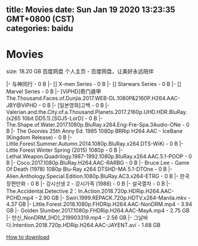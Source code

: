 
title: Movies
date: Sun Jan 19 2020 13:23:35 GMT+0800 (CST)    
categories: baidu
---

# Movies
size: 18.20 GB
 百度网盘 个人主页 - 百度网盘，让美好永远陪伴
 
|- 与神同行 - 0 B
|- [] X-men Series - 0 B
|- [] Starwars Series - 0 B
|- [] Marvel Series - 0 B
|- [ViPHD]奇门遁甲 The.Thousand.Faces.of.Dunjia.2017.WEB-DL.1080P&2160P.H264.AAC-JBY@ViPHD - 0 B
|- [일본영화]고백 - 0 B
|- Valerian.and.the.City.of.a.Thousand.Planets.2017.2160p.UHD.HDR.BluRay.(x265 10bit DD5.1).[SGJ5-LorD] - 0 B
|- The.Shape.of.Water.2017.1080p.BluRay.x264.Eng-Fre-Spa.3Audio-ONe - 0 B
|- The Goonies 25th Anny Ed. 1985 1080p BRRip H264 AAC - IceBane (Kingdom Release) - 0 B
|- Little.Forest.Summer.Autumn.2014.1080p.BluRay.x264.DTS-WiKi - 0 B
|- Little Forest Winter Spring (2015) 1080p - 0 B
|- Lethal.Weapon.Quadrilogy.1987-1992.1080p.BluRay.x264.AAC.5.1-POOP - 0 B
|- Coco.2017.1080p.BluRay.H264.AAC-RARBG - 0 B
|- Bruce Lee - Game Of Death (1978) 1080p Blu-Ray x264 DTSHD-MA 5.1-DTOne - 0 B
|- Alien.Anthology.Special.Edition.1080p.BluRay.AC3.x264-ETRG - 0 B
|- 한국장편만화 - 0 B
|- 강시선생 2 - 강시가족 (1986) - 0 B
|- 설국열차 - 0 B
|- The.Accidental.Detective.2：In.Action.2018.720p.HDRip.H264.AAC-PCHD.mp4 - 2.90 GB
|- Swiri.1999.REPACK.720p.HDTV.x264-Manila.mkv - 4.37 GB
|- Little.Forest.2018.1080p.FHDRip.H264.AAC-NonDRM.mp4 - 3.94 GB
|- Golden Slumber.2017.1080p.FHDRip.H264.AAC-MayA.mp4 - 2.75 GB
|- 만신_NonDRM_[HD]_219903319.mp4 - 2.56 GB
|- 그날바다.Intention.2018.720p.HDRip.H264.AAC-JAYENT.avi - 1.68 GB

[How to download](https://bpcam.bemobtrk.com/go/2ceec3aa-1ca2-46d6-b9ff-aaa5c184517c?jno=914)